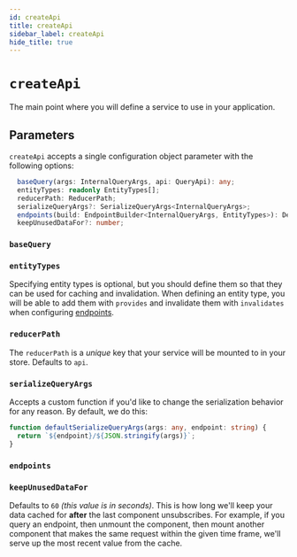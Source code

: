 ```yaml
---
id: createApi
title: createApi
sidebar_label: createApi
hide_title: true
---
```


# `createApi`

The main point where you will define a service to use in your application.

## Parameters

`createApi` accepts a single configuration object parameter with the following options:

```ts no-transpile
  baseQuery(args: InternalQueryArgs, api: QueryApi): any;
  entityTypes: readonly EntityTypes[];
  reducerPath: ReducerPath;
  serializeQueryArgs?: SerializeQueryArgs<InternalQueryArgs>;
  endpoints(build: EndpointBuilder<InternalQueryArgs, EntityTypes>): Definitions;
  keepUnusedDataFor?: number;
```

### `baseQuery`

### `entityTypes`

Specifying entity types is optional, but you should define them so that they can be used for caching and invalidation. When defining an entity type, you will be able to add them with `provides` and invalidate them with `invalidates` when configuring [endpoints](./#endpoints).

### `reducerPath`

The `reducerPath` is a _unique_ key that your service will be mounted to in your store. Defaults to `api`.

### `serializeQueryArgs`

Accepts a custom function if you'd like to change the serialization behavior for any reason. By default, we do this:

```ts no-compile
function defaultSerializeQueryArgs(args: any, endpoint: string) {
  return `${endpoint}/${JSON.stringify(args)}`;
}
```

### `endpoints`

### `keepUnusedDataFor`

Defaults to `60` _(this value is in seconds)_. This is how long we'll keep your data cached for **after** the last component unsubscribes. For example, if you query an endpoint, then unmount the component, then mount another component that makes the same request within the given time frame, we'll serve up the most recent value from the cache.
